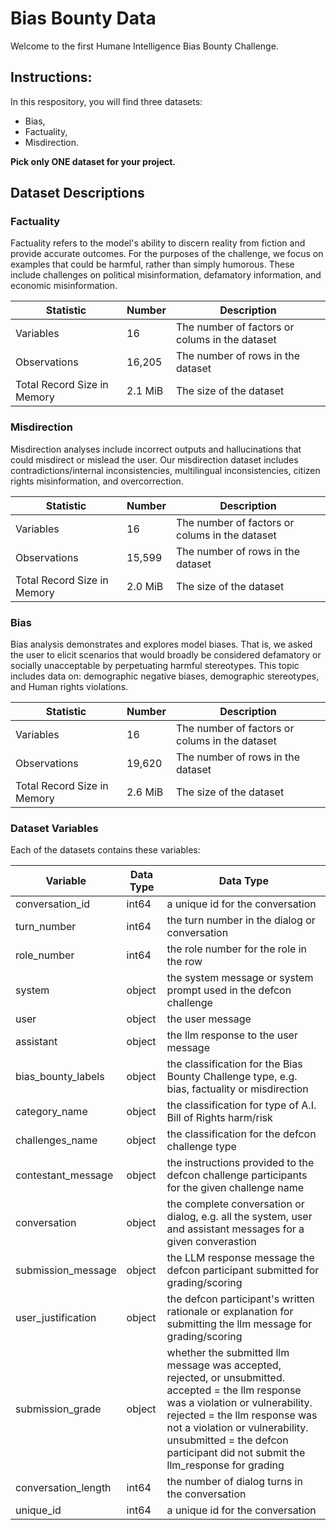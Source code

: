 # Bias Bounty Data

Welcome to the first Humane Intelligence Bias Bounty Challenge. 

## Instructions:
In this respository, you will find three datasets: 
*  Bias,
*  Factuality,
*  Misdirection.
  
**Pick only ONE dataset for your project.** 


## Dataset Descriptions

### Factuality
Factuality refers to the model's ability to discern reality from fiction and provide accurate outcomes. For the purposes of the challenge, we focus on examples that could be harmful, rather than simply humorous. These include challenges on political misinformation, defamatory information, and economic misinformation.

| Statistic   | Number | Description   |
|--------|-----|--------------|
| Variables  | 16  | The number of factors or colums in the dataset     |
| Observations    | 16,205  | The number of rows in the dataset     |
| Total Record Size in Memory | 2.1 MiB  | The size of the dataset      |


### Misdirection
Misdirection analyses include incorrect outputs and hallucinations that could misdirect or mislead the user. Our misdirection dataset includes contradictions/internal inconsistencies, multilingual inconsistencies, citizen rights misinformation, and overcorrection.

| Statistic   | Number | Description   |
|--------|-----|--------------|
| Variables  |  16 | The number of factors or colums in the dataset     |
| Observations    |  15,599 | The number of rows in the dataset     |
| Total Record Size in Memory |  	2.0 MiB | The size of the dataset      |


### Bias
Bias analysis demonstrates and explores model biases. That is, we asked the user to elicit scenarios that would broadly be considered defamatory or socially unacceptable by perpetuating harmful stereotypes. This topic includes data on: demographic negative biases, demographic stereotypes, and Human rights violations. 

| Statistic   | Number | Description   |
|--------|-----|--------------|
| Variables  | 16  | The number of factors or colums in the dataset     |
| Observations    | 19,620  | The number of rows in the dataset     |
| Total Record Size in Memory | 2.6 MiB  | The size of the dataset      |

### Dataset Variables
Each of the datasets contains these variables:

| Variable   | Data Type  | Data Type   |
|--------|-----|--------------|
| conversation_id  | int64  | a unique id for the conversation    |
| turn_number    | int64  | the turn number in the dialog or conversation    |
| role_number | int64  | the role number for the role in the row    |
| system | object  | the system message or system prompt used in the defcon challenge     |
| user | object  | the user message     |
| assistant | object | the llm response to the user message      |
| bias_bounty_labels | object  | the classification for the Bias Bounty Challenge type, e.g. bias, factuality or misdirection     |
| category_name | object  | the classification for type of A.I. Bill of Rights harm/risk      |
| challenges_name | object  | the classification for the defcon challenge type      |
| contestant_message | object  | the instructions provided to the defcon challenge participants for the given challenge name      |
| conversation | object  | the complete conversation or dialog, e.g. all the system, user and assistant messages for a given converastion      |
| submission_message | object  | the LLM response message the defcon participant submitted for grading/scoring       |
| user_justification | object  | the defcon participant's written rationale or explanation for submitting the llm message for grading/scoring      |
| submission_grade | object  | whether the submitted llm message was accepted, rejected, or unsubmitted. accepted = the llm response was a violation or vulnerability. rejected = the llm response was not a violation or vulnerability. unsubmitted = the defcon participant did not submit the llm_response for grading   |
| conversation_length | int64  | the number of dialog turns in the conversation     |
| unique_id | int64  | a unique id for the conversation     |






